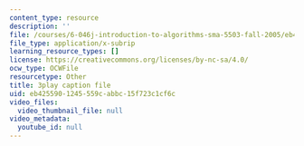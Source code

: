 ```yaml
---
content_type: resource
description: ''
file: /courses/6-046j-introduction-to-algorithms-sma-5503-fall-2005/eb4255901245559cabbc15f723c1cf6c_RHyGlha7bjE.vtt
file_type: application/x-subrip
learning_resource_types: []
license: https://creativecommons.org/licenses/by-nc-sa/4.0/
ocw_type: OCWFile
resourcetype: Other
title: 3play caption file
uid: eb425590-1245-559c-abbc-15f723c1cf6c
video_files:
  video_thumbnail_file: null
video_metadata:
  youtube_id: null
---
```


